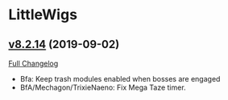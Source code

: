 # LittleWigs

## [v8.2.14](https://github.com/BigWigsMods/LittleWigs/tree/v8.2.14) (2019-09-02)
[Full Changelog](https://github.com/BigWigsMods/LittleWigs/compare/v8.2.13...v8.2.14)

- Bfa: Keep trash modules enabled when bosses are engaged  
- BfA/Mechagon/TrixieNaeno: Fix Mega Taze timer.  
